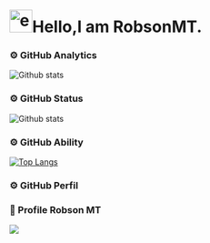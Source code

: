 # <img width="40" height="40" src="https://img.icons8.com/external-tal-revivo-fresh-tal-revivo/28/external-github-with-cat-logo-an-online-community-for-software-development-logo-fresh-tal-revivo.png" alt="external-github-with-cat-logo-an-online-community-for-software-development-logo-fresh-tal-revivo"/>Hello,I am RobsonMT.


### ⚙️ GitHub Analytics

 <img align="center" src="https://github-readme-stats.vercel.app/api?username=RobsonMT&theme=dark&show_icons=true" alt="Github stats"/>
 </td>
 </tr>
 </table>
 
### ⚙️ GitHub Status

 <img align="center" src="https://github-readme-streak-stats.herokuapp.com/?user=RobsonMT&theme=dark&hide_border=false" alt="Github stats"/>
 </td>
 </tr>
 </table>
 
### ⚙️ GitHub Ability

  [![Top Langs](https://github-readme-stats.vercel.app/api/top-langs/?username=RobsonMT&theme=dark)](https://github.com/anuraghazra/github-readme-stats) 
 </td>
 </tr>
 </table>

### ⚙️ GitHub Perfil

<h3 aligin="center"><b>📍 Profile Robson MT </b></h3>
<p>   
<img src="https://profile-counter.glitch.me/RobsonMT/count.svg" />  
</p>
</p>
